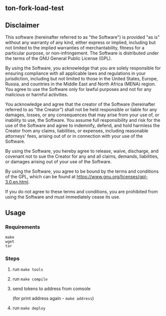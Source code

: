## ton-fork-load-test

## Disclaimer

This software (hereinafter referred to as "the Software") is provided "as is" without any warranty of any kind, either express or implied, including but not limited to the implied warranties of merchantability, fitness for a particular purpose, or non-infringement. The Software is distributed under the terms of the GNU General Public License (GPL).

By using the Software, you acknowledge that you are solely responsible for ensuring compliance with all applicable laws and regulations in your jurisdiction, including but not limited to those in the United States, Europe, Russia, and countries in the Middle East and North Africa (MENA) region. You agree to use the Software only for lawful purposes and not for any malicious or harmful activities.

You acknowledge and agree that the creator of the Software (hereinafter referred to as "the Creator") shall not be held responsible or liable for any damages, losses, or any consequences that may arise from your use of, or inability to use, the Software. You assume full responsibility and risk for the use of the Software and agree to indemnify, defend, and hold harmless the Creator from any claims, liabilities, or expenses, including reasonable attorneys' fees, arising out of or in connection with your use of the Software.

By using the Software, you hereby agree to release, waive, discharge, and covenant not to sue the Creator for any and all claims, demands, liabilities, or damages arising out of your use of the Software.

By using the Software, you agree to be bound by the terms and conditions of the GPL, which can be found at https://www.gnu.org/licenses/gpl-3.0.en.html.

If you do not agree to these terms and conditions, you are prohibited from using the Software and must immediately cease its use.

## Usage

### Requirements
```
make
wget
tar
```

### Steps

1. run `make tools`
2. run `make compile`
3. send tokens to address from comsole

   (for print address again - `make address`)
4. run `make deploy`
